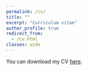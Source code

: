 ```yaml
---
permalink: /cv/
title: ""
excerpt: "Curriculum vitae"
author_profile: true
redirect_from:
  - /cv.html
classes: wide
---
```


You can download my CV [here](/assets/files/CV.pdf).
